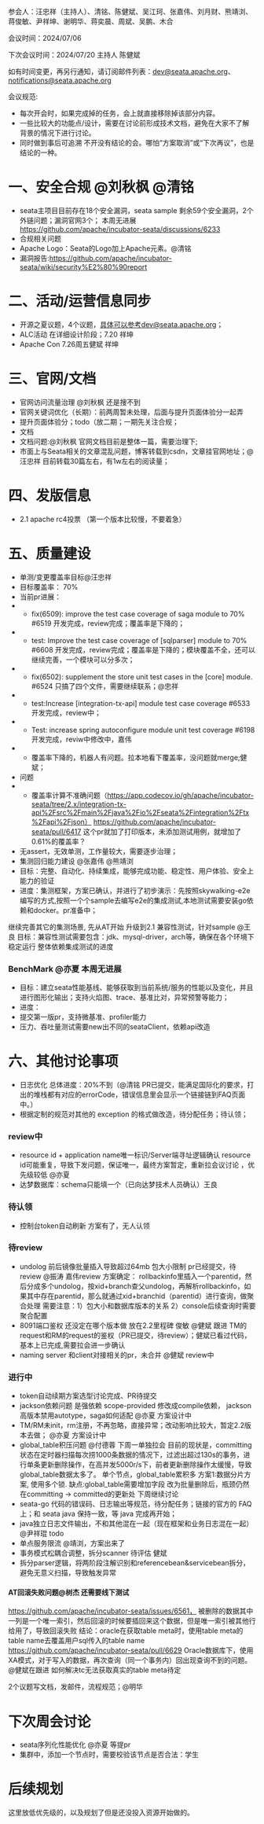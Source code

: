 参会人：汪忠祥（主持人）、清铭、陈健斌、吴江珂、张嘉伟、刘月财、熊靖浏、蒋俊敏、尹祥坤、谢明华、蒋奕晨、周斌、吴鹏、木合

会议时间：2024/07/06

下次会议时间：2024/07/20 主持人 陈健斌

如有时间变更，再另行通知，请订阅邮件列表：dev@seata.apache.org、notifications@seata.apache.org

会议规范:
- 每次开会时，如果完成掉的任务，会上就直接移除掉该部分内容。
- 一些比较大的功能点/设计，需要在讨论前形成技术文档，避免在大家不了解背景的情况下进行讨论。
- 同时做到事后可追溯 不开没有结论的会。哪怕“方案取消”或“下次再议”，也是结论的一种。


# 一、安全合规 @刘秋枫 @清铭
- seata主项目目前存在18个安全漏洞，seata sample 剩余59个安全漏洞，2个外链问题；漏洞官网3个； 本周无进展
https://github.com/apache/incubator-seata/discussions/6233 
- 合规相关问题
- Apache Logo：Seata的Logo加上Apache元素。@清铭
- 漏洞报告:https://github.com/apache/incubator-seata/wiki/security%E2%80%90report
# 二、活动/运营信息同步
- 开源之夏议题，4个议题，具体可以参考dev@seata.apache.org；
- ALC活动 在详细设计阶段；7.20 祥坤
- Apache Con 7.26周五健斌 祥坤
# 三、官网/文档
- 官网访问流量治理 @刘秋枫 还是搜不到
- 官网关键词优化（长期）：前两周暂未处理，后面与提升页面体验分一起弄
- 提升页面体验分；todo（放二期；一期先关注合规；
- 文档
- 文档问题:@刘秋枫 官网文档目前是整体一篇，需要治理下;
- 市面上与Seata相关的文章混乱问题，博客转载到csdn，文章挂官网地址；@汪忠祥 目前转载30篇左右，有1w左右的阅读量；
# 四、发版信息
- 2.1 apache rc4投票 （第一个版本比较慢，不要着急）
# 五、质量建设
- 单测/变更覆盖率目标@汪忠祥
- 目标覆盖率： 70%
- 当前pr进展：
- - fix(6509): improve the test case coverage of saga module to 70% #6519 开发完成，review完成；覆盖率是下降的；
- - test: Improve the test case coverage of [sqlparser] module to 70% #6608 开发完成，review完成；覆盖率是下降的；模块覆盖不全，还可以继续完善，一个模块可以分多次；
- - fix(6502): supplement the store unit test cases in the [core] module. #6524 只搞了四个文件，需要继续联系；@忠祥
- - test:Increase [integration-tx-api] module test case coverage #6533 开发完成，review中；
- - Test: increase spring autoconfigure module unit test coverage #6198 开发完成，reviw中修改中，嘉伟
- - 覆盖率下降的，机器人有问题。拉本地看下覆盖率，没问题就merge;健斌；
- 问题
- - 覆盖率计算不准确问题（https://app.codecov.io/gh/apache/incubator-seata/tree/2.x/integration-tx-api%2Fsrc%2Fmain%2Fjava%2Fio%2Fseata%2Fintegration%2Ftx%2Fapi%2Fjson）
https://github.com/apache/incubator-seata/pull/6417 这个pr就加了打印版本，未添加测试用例，就增加了0.61%的覆盖率？
- 无assert，无效单测，工作量较大，需要逐步治理；
- 集测回归能力建设 @张嘉伟 @熊靖浏
- 目标：完整、自动化、持续集成，能够完成功能、稳定性、用户体验、安全上能力的验证
- 进度：集测框架，方案已确认，并进行了初步演示：先按照skywalking-e2e编写的方式,按照一个个sample去编写e2e的集成测试,本地测试需要安装go依赖和docker。pr准备中；

继续完善其它的集测场景, 先从AT开始
升级到2.1
兼容性测试，针对sample @王良
目标：兼容性测试需要包含：jdk、mysql-driver，arch等，确保在各个环境下稳定运行
整体依赖集成测试的进度
### BenchMark @亦夏 本周无进展
- 目标：建立seata性能基线、能够获取到当前系统/服务的性能以及变化，并且进行图形化输出；支持火焰图、trace、基准比对，异常预警等能力；
- 进度：
- 提交第一版pr，支持微基准、profiler能力
- 压力、吞吐量测试需要new出不同的seataClient，依赖api改造
# 六、其他讨论事项
- 日志优化 总体进度：20%不到（@清铭 PR已提交，能满足国际化的要求，打出的堆栈都有对应的errorCode，错误信息里会显示一个链接链到FAQ页面中。）
- 根据定制的规范对其他的 exception 的格式做改造，待分配任务；待认领；

### review中
- resource id + application name唯一标识/Server端寻址逻辑确认 resource id可能重复，导致下发问题，保证唯一，最终方案暂定，重新拉会议讨论 ，优先级较低 @亦夏
- 达梦数据库：schema只能填一个（已向达梦技术人员确认）王良

### 待认领
- 控制台token自动刷新 方案有了，无人认领

### 待review
- undolog 前后镜像批量插入导致超过64mb 包大小限制 pr已经提交，待review  @振涛 嘉伟review
方案确定： rollbackinfo里插入一个parentid，然后分成多个undolog，按xid+branch查父undolog，再解析rollbackinfo，如果其中存在parentid，那么就通过xid+branchid（parentid）进行查询，做聚合处理
需要注意：1）包大小和数据库版本的关系 2）console后续查询时需要聚合配置
- 8091端口鉴权 还没定在哪个版本做 放在2.2里程碑 俊敏   @健斌 跟进
  TM的request和RM的request的鉴权（PR已提交，待review）；健斌已看过代码，基本上已完成,需要拉会进一步确认
- naming server 和client对接相关的pr，未合并 @健斌 review中
### 进行中
- token自动续期方案选型讨论完成、PR待提交
- jackson依赖问题  是强依赖 scope-provided 修改成compile依赖， jackson高版本禁用autotype，saga如何适配 @亦夏 方案设计中
- TM/RM未init，rm注册，不再忽略，直接异常；改动影响比较大，暂定2.2版本去做； @亦夏 方案设计中
- global_table积压问题 @付德蓉 下周一单独拉会
目前的现状是，committing状态在定时器扫描每次捞1000条数据的情况下，过滤出超过130s的事务，进行单条更新删除操作，在高并发5000r/s下，前者更新删除操作太缓慢，导致global_table数据太多了。
单个节点，global_table累积多
方案1:数据分片方案, 使用多个锁. 缺点:global_table需要增加字段
改为批量删除后，瓶颈仍然在committing -> committed的更新处
下周继续讨论
- seata-go 代码的错误码、日志输出等规范，待分配任务；链接的官方的 FAQ 上；和 seata java 保持一致，等 java 完成再开始；
- java独立日志文件输出，不和其他混在一起（现在框架和业务日志混在一起）@尹祥琨 todo
- 单点服务限流 @靖浏，方案出来了
- 事务模式松耦合调整，拆分scanner 待评估 健斌
- 拆分parser逻辑，将两阶段注解识别和referencebean&servicebean拆分，避免无意义扫描，导致触发异常
#### AT回滚失败问题@树杰 还需要线下测试
https://github.com/apache/incubator-seata/issues/6561， 被删除的数据其中一列是一个唯一索引，然后回滚的时候要插回来这个数据，但是唯一索引被其他行给用了，导致回滚失败 结论：oracle在获取table meta时，使用table meta的table name去覆盖用户sql传入的table name
https://github.com/apache/incubator-seata/pull/6629  Oracle数据库下，使用XA模式，对于写入的数据，再次查询（同一个事务内）回出现查询不到的问题。@健斌在跟进
如何解决tc无法获取真实的table meta待定

2个议题写文档，发邮件，流程规范；@明华

# 下次周会讨论
- seata序列化性能优化 @亦夏 等提pr
- 集群中，添加一个节点时，需要校验该节点是否合法：学生
# 后续规划
这里放低优先级的，以及规划了但是还没投入资源开始做的。


